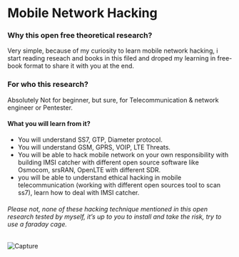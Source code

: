 # Mobile Network Hacking

### Why this open free theoretical research? 
Very simple, because of my curiosity to learn mobile network hacking, i start reading reseach and books in this filed and droped my learning in free-book format to share it with you at the end.

### For  who  this  research?  
Absolutely  Not  for  beginner, but sure, for  Telecommunication & network  engineer or Pentester.

#### What you will learn from it?  
- You will understand SS7, GTP, Diameter protocol. 
- You will understand GSM, GPRS, VOIP, LTE Threats.
- You will be able to hack mobile network on your own responsibility with building IMSI catcher with different open source 
software like Osmocom, srsRAN, OpenLTE with different SDR. 
- you will be able to understand ethical hacking in mobile telecommunication (working with different open sources tool to scan ss7), learn how to deal with IMSI catcher.

###### Please not, none of these hacking technique mentioned in this open research tested by myself, it’s up to you to install and take the risk, try to use a faraday cage.
![Capture](https://user-images.githubusercontent.com/26716241/144727584-1d5720d8-604b-483d-ab45-7f2517465d3d.PNG)
